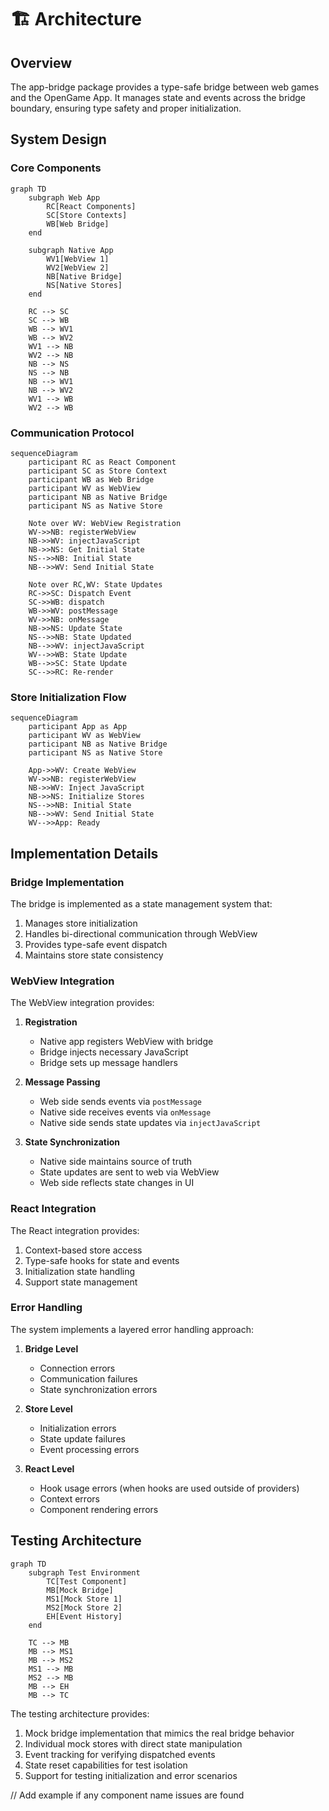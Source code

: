 # 🏗️ Architecture

## Overview

The app-bridge package provides a type-safe bridge between web games and the OpenGame App. It manages state and events across the bridge boundary, ensuring type safety and proper initialization.

## System Design

### Core Components

```mermaid
graph TD
    subgraph Web App
        RC[React Components]
        SC[Store Contexts]
        WB[Web Bridge]
    end

    subgraph Native App
        WV1[WebView 1]
        WV2[WebView 2]
        NB[Native Bridge]
        NS[Native Stores]
    end

    RC --> SC
    SC --> WB
    WB --> WV1
    WB --> WV2
    WV1 --> NB
    WV2 --> NB
    NB --> NS
    NS --> NB
    NB --> WV1
    NB --> WV2
    WV1 --> WB
    WV2 --> WB
```

### Communication Protocol

```mermaid
sequenceDiagram
    participant RC as React Component
    participant SC as Store Context
    participant WB as Web Bridge
    participant WV as WebView
    participant NB as Native Bridge
    participant NS as Native Store

    Note over WV: WebView Registration
    WV->>NB: registerWebView
    NB->>WV: injectJavaScript
    NB->>NS: Get Initial State
    NS-->>NB: Initial State
    NB-->>WV: Send Initial State

    Note over RC,WV: State Updates
    RC->>SC: Dispatch Event
    SC->>WB: dispatch
    WB->>WV: postMessage
    WV->>NB: onMessage
    NB->>NS: Update State
    NS-->>NB: State Updated
    NB-->>WV: injectJavaScript
    WV-->>WB: State Update
    WB-->>SC: State Update
    SC-->>RC: Re-render
```

### Store Initialization Flow

```mermaid
sequenceDiagram
    participant App as App
    participant WV as WebView
    participant NB as Native Bridge
    participant NS as Native Store

    App->>WV: Create WebView
    WV->>NB: registerWebView
    NB->>WV: Inject JavaScript
    NB->>NS: Initialize Stores
    NS-->>NB: Initial State
    NB-->>WV: Send Initial State
    WV-->>App: Ready
```

## Implementation Details

### Bridge Implementation

The bridge is implemented as a state management system that:

1. Manages store initialization
2. Handles bi-directional communication through WebView
3. Provides type-safe event dispatch
4. Maintains store state consistency

### WebView Integration

The WebView integration provides:

1. **Registration**
   - Native app registers WebView with bridge
   - Bridge injects necessary JavaScript
   - Bridge sets up message handlers

2. **Message Passing**
   - Web side sends events via `postMessage`
   - Native side receives events via `onMessage`
   - Native side sends state updates via `injectJavaScript`

3. **State Synchronization**
   - Native side maintains source of truth
   - State updates are sent to web via WebView
   - Web side reflects state changes in UI

### React Integration

The React integration provides:

1. Context-based store access
2. Type-safe hooks for state and events
3. Initialization state handling
4. Support state management

### Error Handling

The system implements a layered error handling approach:

1. **Bridge Level**
   - Connection errors
   - Communication failures
   - State synchronization errors

2. **Store Level**
   - Initialization errors
   - State update failures
   - Event processing errors

3. **React Level**
   - Hook usage errors (when hooks are used outside of providers)
   - Context errors
   - Component rendering errors

## Testing Architecture

```mermaid
graph TD
    subgraph Test Environment
        TC[Test Component]
        MB[Mock Bridge]
        MS1[Mock Store 1]
        MS2[Mock Store 2]
        EH[Event History]
    end

    TC --> MB
    MB --> MS1
    MB --> MS2
    MS1 --> MB
    MS2 --> MB
    MB --> EH
    MB --> TC
```

The testing architecture provides:

1. Mock bridge implementation that mimics the real bridge behavior
2. Individual mock stores with direct state manipulation
3. Event tracking for verifying dispatched events
4. State reset capabilities for test isolation
5. Support for testing initialization and error scenarios 

// Add example if any component name issues are found 
